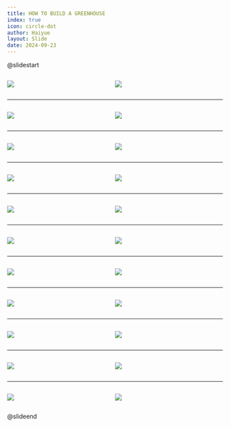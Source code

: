 ```yaml
---
title: HOW TO BUILD A GREENHOUSE
index: true
icon: circle-dot
author: Haiyue
layout: Slide
date: 2024-09-23
---
```

 
@slidestart

<div style="display:flex">
<div style="flex:1">

![](/reading/english/Level-U/HOW%20TO%20BUILD%20A%20GREENHOUSE/001.webp)
</div>
<div style="flex:1">

![](/reading/english/Level-U/HOW%20TO%20BUILD%20A%20GREENHOUSE/002.webp)
</div>
</div>

---

<div style="display:flex">
<div style="flex:1">

![](/reading/english/Level-U/HOW%20TO%20BUILD%20A%20GREENHOUSE/003.webp)
</div>
<div style="flex:1">

![](/reading/english/Level-U/HOW%20TO%20BUILD%20A%20GREENHOUSE/004.webp)
</div>
</div>

---

<div style="display:flex">
<div style="flex:1">

![](/reading/english/Level-U/HOW%20TO%20BUILD%20A%20GREENHOUSE/005.webp)
</div>
<div style="flex:1">

![](/reading/english/Level-U/HOW%20TO%20BUILD%20A%20GREENHOUSE/006.webp)
</div>
</div>

---

<div style="display:flex">
<div style="flex:1">

![](/reading/english/Level-U/HOW%20TO%20BUILD%20A%20GREENHOUSE/007.webp)
</div>
<div style="flex:1">

![](/reading/english/Level-U/HOW%20TO%20BUILD%20A%20GREENHOUSE/008.webp)
</div>
</div>

---

<div style="display:flex">
<div style="flex:1">

![](/reading/english/Level-U/HOW%20TO%20BUILD%20A%20GREENHOUSE/009.webp)
</div>
<div style="flex:1">

![](/reading/english/Level-U/HOW%20TO%20BUILD%20A%20GREENHOUSE/010.webp)
</div>
</div>

---

<div style="display:flex">
<div style="flex:1">

![](/reading/english/Level-U/HOW%20TO%20BUILD%20A%20GREENHOUSE/011.webp)
</div>
<div style="flex:1">

![](/reading/english/Level-U/HOW%20TO%20BUILD%20A%20GREENHOUSE/012.webp)
</div>
</div>

---

<div style="display:flex">
<div style="flex:1">

![](/reading/english/Level-U/HOW%20TO%20BUILD%20A%20GREENHOUSE/013.webp)
</div>
<div style="flex:1">

![](/reading/english/Level-U/HOW%20TO%20BUILD%20A%20GREENHOUSE/014.webp)
</div>
</div>

---

<div style="display:flex">
<div style="flex:1">

![](/reading/english/Level-U/HOW%20TO%20BUILD%20A%20GREENHOUSE/015.webp)
</div>
<div style="flex:1">

![](/reading/english/Level-U/HOW%20TO%20BUILD%20A%20GREENHOUSE/016.webp)
</div>
</div>

---

<div style="display:flex">
<div style="flex:1">

![](/reading/english/Level-U/HOW%20TO%20BUILD%20A%20GREENHOUSE/017.webp)
</div>
<div style="flex:1">

![](/reading/english/Level-U/HOW%20TO%20BUILD%20A%20GREENHOUSE/018.webp)
</div>
</div>

---

<div style="display:flex">
<div style="flex:1">

![](/reading/english/Level-U/HOW%20TO%20BUILD%20A%20GREENHOUSE/019.webp)
</div>
<div style="flex:1">

![](/reading/english/Level-U/HOW%20TO%20BUILD%20A%20GREENHOUSE/020.webp)
</div>
</div>

---

<div style="display:flex">
<div style="flex:1">

![](/reading/english/Level-U/HOW%20TO%20BUILD%20A%20GREENHOUSE/021.webp)
</div>
<div style="flex:1">

![](/reading/english/Level-U/HOW%20TO%20BUILD%20A%20GREENHOUSE/022.webp)
</div>
</div>

@slideend